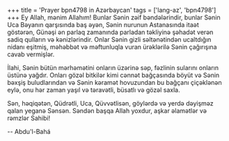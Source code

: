 +++
title = 'Prayer bpn4798 in Azərbaycan'
tags = ['lang-az', 'bpn4798']
+++
Ey Allah, mənim Allahım! Bunlar Sənin zəif bəndələrindir, bunlar Sənin Uca Bəyanın qarşısında baş əyən, Sənin nurunun Astanasında itaət göstərən, Günəşi ən parlaq zamanında parladan təkliyinə şəhadət verən sadiq qulların və kənizlərindir. Onlar Sənin gizli səltənətindən ucaltdığın nidanı eşitmiş, məhəbbət və məftunluqla vuran ürəklərilə Sənin çağırışına cavab vermişlər.

İlahi, Sənin bütün mərhəmətini onların üzərinə səp, fəzlinin sularını onların üstünə yağdır. Onları gözəl bitkilər kimi cənnət bağçasında böyüt və Sənin bəxşiş buludlarından və Sənin kəramət hovuzundan bu bağçanı çiçəklənən eylə, onu hər zaman yaşıl və təravətli, büsatlı və gözəl saxla.

Sən, həqiqətən, Qüdrətli, Uca, Qüvvətlisən, göylərdə və yerdə dəyişməz qalan yeganə Sənsən. Səndən başqa Allah yoxdur, aşkar əlamətlər və rəmzlər Sahibi!

-- Abdu'l-Bahá
